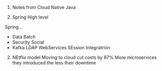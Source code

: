 
1. Notes from Cloud Native Java

1. Spring High level

Spring ..
* Data
Batch
* Security
Social
* Kafka
LDAP
WebServices
SEssion
Integratrion





2. NEtflix model
Moving to cloud cut costs by 87%
More microservices they introduced the less their downtime

